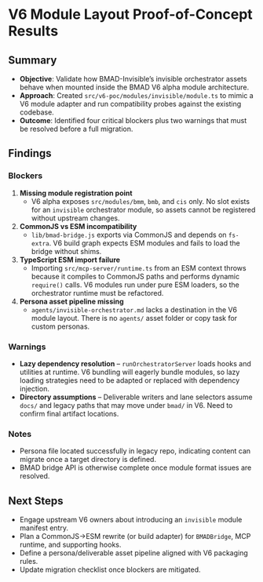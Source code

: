 # V6 Module Layout Proof-of-Concept Results

## Summary

- **Objective**: Validate how BMAD-Invisible’s invisible orchestrator assets behave when mounted inside the BMAD V6 alpha module
  architecture.
- **Approach**: Created `src/v6-poc/modules/invisible/module.ts` to mimic a V6 module adapter and run compatibility probes against
  the existing codebase.
- **Outcome**: Identified four critical blockers plus two warnings that must be resolved before a full migration.

## Findings

### Blockers

1. **Missing module registration point**
   - V6 alpha exposes `src/modules/bmm`, `bmb`, and `cis` only. No slot exists for an `invisible` orchestrator module, so assets
     cannot be registered without upstream changes.
2. **CommonJS vs ESM incompatibility**
   - `lib/bmad-bridge.js` exports via CommonJS and depends on `fs-extra`. V6 build graph expects ESM modules and fails to load the
     bridge without shims.
3. **TypeScript ESM import failure**
   - Importing `src/mcp-server/runtime.ts` from an ESM context throws because it compiles to CommonJS paths and performs dynamic
     `require()` calls. V6 modules run under pure ESM loaders, so the orchestrator runtime must be refactored.
4. **Persona asset pipeline missing**
   - `agents/invisible-orchestrator.md` lacks a destination in the V6 module layout. There is no `agents/` asset folder or copy
     task for custom personas.

### Warnings

- **Lazy dependency resolution** – `runOrchestratorServer` loads hooks and utilities at runtime. V6 bundling will eagerly bundle
  modules, so lazy loading strategies need to be adapted or replaced with dependency injection.
- **Directory assumptions** – Deliverable writers and lane selectors assume `docs/` and legacy paths that may move under `bmad/`
  in V6. Need to confirm final artifact locations.

### Notes

- Persona file located successfully in legacy repo, indicating content can migrate once a target directory is defined.
- BMAD bridge API is otherwise complete once module format issues are resolved.

## Next Steps

- Engage upstream V6 owners about introducing an `invisible` module manifest entry.
- Plan a CommonJS→ESM rewrite (or build adapter) for `BMADBridge`, MCP runtime, and supporting hooks.
- Define a persona/deliverable asset pipeline aligned with V6 packaging rules.
- Update migration checklist once blockers are mitigated.
